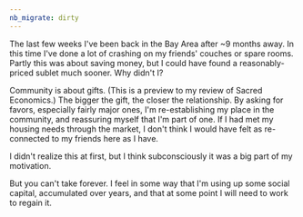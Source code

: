 ```yaml
---
nb_migrate: dirty
---
```


The last few weeks I've been back in the Bay Area after ~9 months away. In this time I've done a lot of crashing on my friends' couches or spare rooms. Partly this was about saving money, but I could have found a reasonably-priced sublet much sooner. Why didn't I?

Community is about gifts. (This is a preview to my review of Sacred Economics.) The bigger the gift, the closer the relationship. By asking for favors, especially fairly major ones, I'm re-establishing my place in the community, and reassuring myself that I'm part of one. If I had met my housing needs through the market, I don't think I would have felt as re-connected to my friends here as I have.

I didn't realize this at first, but I think subconsciously it was a big part of my motivation.

But you can't take forever. I feel in some way that I'm using up some social capital, accumulated over years, and that at some point I will need to work to regain it.

